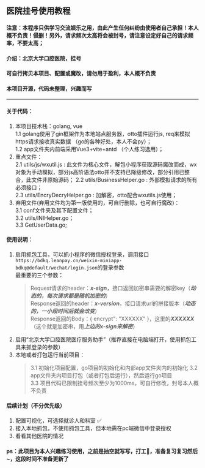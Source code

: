 ## 医院挂号使用教程  
#### 注意：本程序只供学习交流娱乐之用，由此产生任何纠纷由使用者自己承担！本人概不负责！侵删！另外，请求频次太高将会被封号，请注意设定好自己的请求频率，不要太高；
#### 介绍：北京大学口腔医院，挂号   
#### 可自行拷贝本项目、配置或魔改，请勿用于盈利，本人概不负责  
#### 本项目开源，代码未整理，兴趣而写   
---  

#### 关于代码：  
1. 本项目技术栈：golang, vue  
  1.1 golang使用了gin框架作为本地站点服务器，otto插件运行js, req来模拟https请求接收真实数据 （go的各种好处，本人不会py）；  
  1.2 app文件夹内前端采用Vue3+vite+antd （个人练习选用）； 
2. 重点文件：  
  2.1 utils/js/wxutil.js : 此文件为核心文件，解包小程序获取源码魔改而成，wx对象为手动模拟，部分js高阶语法otto并不支持已降级修改，部分引用已整合，此文件非原始源码；
  2.2 utils/BusinessHelper.go : 外部模拟请求的所有必须接口；  
  2.3 utils/EncryDecryHelper.go : 加解密，otto配合wxutils.js使用；  
3. 弃用文件(弃用文件均为第一版使用的，可自行删除，也可自行魔改)：  
  3.1 conf文件夹及其下配置文件；  
  3.2 utils/INIHelper.go；  
  3.3 GetUserData.go;
#### 使用说明：
1. 启用抓包工具，可以抓小程序的微信授权登录，调用接口```https://bdkq.leanpay.cn/weixin-miniapp-bdkq@default/wechat/login.json```的登录参数  
    最重要的三个参数：   
    > Request请求的header：***x-sign***，接口返回加密串需要的解密key（***动态的，每次请求都是随机加密的***）  
    > Response返回的header：***x-version***，接口请求url的拼接版本（***动态的，一小段时间后就会改变***）  
    > Response返回的Body：{ encrypt": "XXXXXX" }，这里的***XXXXXX***（这个就是加密串，用***上边的x-sign来解密***）  
2. 启用“北京大学口腔医院医疗服务助手”（推荐直接在电脑端打开，使用抓包工具来抓登录的参数）  
3. 本地或者打包运行当前项目：
    > 3.1 初始化项目配置，go项目的初始化和内部app文件夹内的初始化
    > 3.2 app文件夹内项目打包（或者打包后运行），然后运行go项目  
    > 3.3 项目代码已限制挂号频次至少为1000ms，可自行修改，封号本人概不负责
#### 后续计划（不分优先级）  
1. 配置可视化，可选择就诊人和科室 ✅
2. 接入本地抓包，不使用抓包工具，但本地需在pc端微信中登录授权  
3. 看看其他医院的情况   

#### ps：此项目为本人兴趣练习使用，之前是抽空就写写，打工🐶，准备复习复习然后~，这段时间不准备更新了

